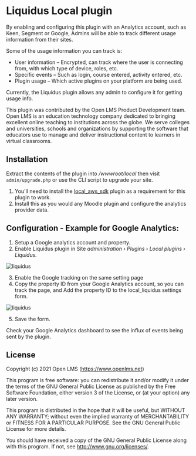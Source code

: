 # Liquidus Local plugin
By enabling and configuring this plugin with 
an Analytics account, such as Keen, Segment or Google, Admins will
be able to track different usage information from their sites.

Some of the usage information you can track is:

* User information – Encrypted, can track where the user is connecting from, with which type of device, roles, etc.
* Specific events – Such as login, course entered, activity entered, etc.
* Plugin usage – Which active plugins on your platform are being used.

Currently, the Liquidus plugin allows any admin to configure it for getting usage info.

This plugin was contributed by the Open LMS Product Development team. Open LMS is an education technology company
dedicated to bringing excellent online teaching to institutions across the globe.  We serve colleges and universities,
schools and organizations by supporting the software that educators use to manage and deliver instructional content to
learners in virtual classrooms.

## Installation
Extract the contents of the plugin into _/wwwroot/local_ then visit `admin/upgrade.php` or use the CLI script to upgrade your site.

1. You'll need to install the [local_aws_sdk](https://github.com/blackboard-open-source/moodle-local_aws_sdk)
plugin as a requirement for this plugin to work.
2. Install this as you would any Moodle plugin and configure the analytics provider data.

## Configuration - Example for Google Analytics:
1. Setup a Google analytics account and property.
2. Enable Liquidus plugin in Site *administration › Plugins › Local plugins › Liquidus.*

![liquidus](https://help.openlms.net/wp-content/uploads/2020/10/Screen-Shot-2020-10-06-at-11.12.16-AM-1-1536x306.png)

3. Enable the Google tracking on the same setting page
4. Copy the property ID from your Google Analytics account, so you can track the page, and Add the property ID to the local_liquidus settings form.

![liquidus](https://help.openlms.net/wp-content/uploads/2020/10/Screen-Shot-2020-10-06-at-11.22.17-AM.png)

5. Save the form.

Check your Google Analytics dashboard to see the influx of events being sent by the plugin.

## License
Copyright (c) 2021 Open LMS (https://www.openlms.net)

This program is free software: you can redistribute it and/or modify it under
the terms of the GNU General Public License as published by the Free Software
Foundation, either version 3 of the License, or (at your option) any later
version.

This program is distributed in the hope that it will be useful, but WITHOUT ANY
WARRANTY; without even the implied warranty of MERCHANTABILITY or FITNESS FOR A
PARTICULAR PURPOSE.  See the GNU General Public License for more details.

You should have received a copy of the GNU General Public License along with
this program.  If not, see <http://www.gnu.org/licenses/>.
